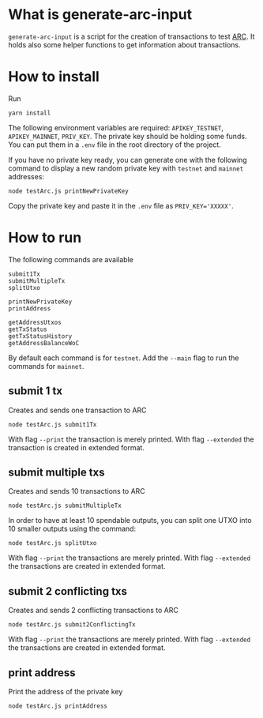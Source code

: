 # What is generate-arc-input

`generate-arc-input` is a script for the creation of transactions to test [ARC](https://github.com/bitcoin-sv/arc). It holds also some helper functions to get information about transactions.

# How to install
Run 
```
yarn install
```

The following environment variables are required: `APIKEY_TESTNET`, `APIKEY_MAINNET`, `PRIV_KEY`. The private key should be holding some funds.
You can put them in a `.env` file in the root directory of the project.

If you have no private key ready, you can generate one with the following command to display a new random private key with `testnet` and `mainnet` addresses:

```
node testArc.js printNewPrivateKey
```

Copy the private key and paste it in the `.env` file as `PRIV_KEY='XXXXX'`.

# How to run

The following commands are available
```
submit1Tx
submitMultipleTx
splitUtxo

printNewPrivateKey
printAddress

getAddressUtxos
getTxStatus
getTxStatusHistory
getAddressBalanceWoC
```

By default each command is for `testnet`. Add the `--main` flag to run the commands for `mainnet`.

## submit 1 tx
Creates and sends one transaction to ARC

```
node testArc.js submit1Tx
```

With flag `--print` the transaction is merely printed.
With flag `--extended` the transaction is created in extended format.

## submit multiple txs
Creates and sends 10 transactions to ARC

```
node testArc.js submitMultipleTx
```

In order to have at least 10 spendable outputs, you can split one UTXO into 10 smaller outputs using the command:
```
node testArc.js splitUtxo
```

With flag `--print` the transactions are merely printed.
With flag `--extended` the transactions are created in extended format.

## submit 2 conflicting txs
Creates and sends 2 conflicting transactions to ARC

```
node testArc.js submit2ConflictingTx
```

With flag `--print` the transactions are merely printed.
With flag `--extended` the transactions are created in extended format.

## print address

Print the address of the private key
```
node testArc.js printAddress
```
